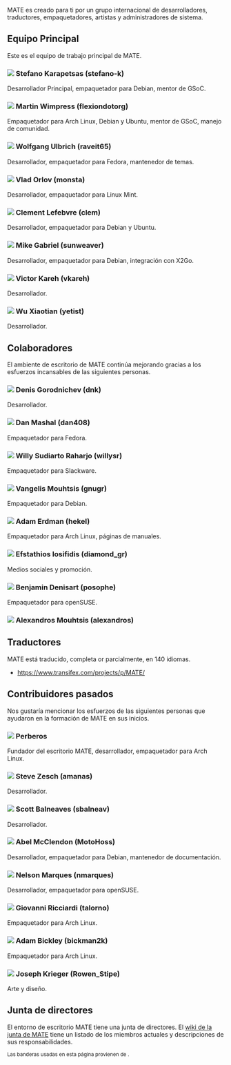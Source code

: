 <!--
.. link:
.. description:
.. tags:
.. date: 2011-12-05 07:25:21
.. title: Equipo
.. slug: team
-->

MATE es creado para ti por un grupo internacional de desarrolladores,
traductores, empaquetadores, artistas y administradores de sistema.


## Equipo Principal

Este es el equipo de trabajo principal de MATE.

### ![](/assets/img/flags/32/Italy.png) Stefano Karapetsas (stefano-k)

Desarrollador Principal, empaquetador para Debian, mentor de GSoC.

### ![](/assets/img/flags/32/United%20Kingdom\(Great%20Britain\).png) Martin Wimpress (flexiondotorg)

Empaquetador para Arch Linux, Debian y Ubuntu, mentor de GSoC, manejo de comunidad.

### ![](/assets/img/flags/32/Germany.png) Wolfgang Ulbrich (raveit65)

Desarrollador, empaquetador para Fedora, mantenedor de temas.

### ![](/assets/img/flags/32/Russian%20Federation.png) Vlad Orlov (monsta)

Desarrollador, empaquetador para Linux Mint.

### ![](/assets/img/flags/32/France.png) Clement Lefebvre (clem)

Desarrollador, empaquetador para Debian y Ubuntu.

### ![](/assets/img/flags/32/Germany.png) Mike Gabriel (sunweaver)

Desarrollador, empaquetador para Debian, integración con X2Go.

### ![](/assets/img/flags/32/Puerto%20Rico.png) Victor Kareh (vkareh)

Desarrollador.

### ![](/assets/img/flags/32/China.png) Wu Xiaotian (yetist)

Desarrollador.

## Colaboradores

El ambiente de escritorio de MATE continúa mejorando gracias
a los esfuerzos incansables de las siguientes personas.

### ![](/assets/img/flags/32/Russian%20Federation.png) Denis Gorodnichev (dnk)

Desarrollador.

### ![](/assets/img/flags/32/USA.png) Dan Mashal (dan408)

Empaquetador para Fedora.

### ![](/assets/img/flags/32/Indonesia.png) Willy Sudiarto Raharjo (willysr)

Empaquetador para Slackware.

### ![](/assets/img/flags/32/Greece.png) Vangelis Mouhtsis (gnugr)

Empaquetador para Debian.

### ![](/assets/img/flags/32/USA.png) Adam Erdman (hekel)

Empaquetador para Arch Linux, páginas de manuales.

### ![](/assets/img/flags/32/Greece.png) Efstathios Iosifidis (diamond_gr)

Medios sociales y promoción.

### ![](/assets/img/flags/32/France.png) Benjamin Denisart (posophe)

Empaquetador para openSUSE.

### ![](/assets/img/flags/32/Greece.png) Alexandros Mouhtsis (alexandros)


## Traductores

MATE está traducido, completa or parcialmente, en 140 idiomas.

  * <https://www.transifex.com/projects/p/MATE/>


## Contribuidores pasados

Nos gustaría mencionar los esfuerzos de las siguientes personas
que ayudaron en la formación de MATE en sus inicios.

### ![](/assets/img/flags/32/Argentina.png) Perberos

Fundador del escritorio MATE, desarrollador, empaquetador para Arch Linux.

### ![](/assets/img/flags/32/USA.png) Steve Zesch (amanas)

Desarrollador.

### ![](/assets/img/flags/32/Canada.png) Scott Balneaves (sbalneav)

Desarrollador.

### ![](/assets/img/flags/32/USA.png) Abel McClendon (MotoHoss)

Desarrollador, empaquetador para Debian, mantenedor de documentación.

### ![](/assets/img/flags/32/Portugal.png) Nelson Marques (nmarques)

Desarrollador, empaquetador para openSUSE.

### ![](/assets/img/flags/32/Italy.png) Giovanni Ricciardi (talorno)

Empaquetador para Arch Linux.

### ![](/assets/img/flags/32/USA.png) Adam Bickley (bickman2k)

Empaquetador para Arch Linux.

### ![](/assets/img/flags/32/USA.png) Joseph Krieger (Rowen_Stipe)

Arte y diseño.


## Junta de directores

El entorno de escritorio MATE tiene una junta de directores. El
[wiki de la junta de MATE](http://wiki.mate-desktop.com/board)
tiene un listado de los miembros actuales y descripciones de sus
responsabilidades.

<small>
Las banderas usadas en esta página provienen de <http://www.icondrawer.com>.
</small>
